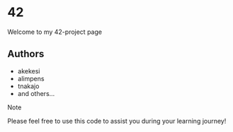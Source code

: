 # 42
Welcome to my 42-project page

## Authors
- akekesi
- alimpens
- tnakajo
-  and others...

> [!NOTE]
> Please feel free to use this code to assist you during your learning journey!
